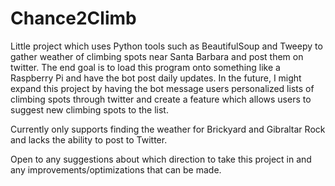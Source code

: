 # Chance2Climb
Little project which uses Python tools such as BeautifulSoup and Tweepy to gather weather of climbing spots near Santa Barbara and post them on twitter. The end goal is to load this program onto something like a Raspberry Pi and have the bot post daily updates. In the future, I might expand this project by having the bot message users personalized lists of climbing spots through twitter and create a feature which allows users to suggest new climbing spots to the list.


Currently only supports finding the weather for Brickyard and Gibraltar Rock and lacks the ability to post to Twitter.


Open to any suggestions about which direction to take this project in and any improvements/optimizations that can be made.


